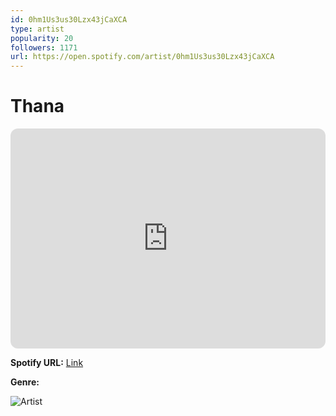 ```yaml
---
id: 0hm1Us3us30Lzx43jCaXCA
type: artist
popularity: 20
followers: 1171
url: https://open.spotify.com/artist/0hm1Us3us30Lzx43jCaXCA
---
```

# Thana

<iframe style="border-radius:12px" src="https://open.spotify.com/embed/artist/0hm1Us3us30Lzx43jCaXCA" width="100%" height="352" frameBorder="0" allowfullscreen="" allow="autoplay; clipboard-write; encrypted-media; fullscreen; picture-in-picture" loading="lazy"></iframe>

**Spotify URL:** [Link](https://open.spotify.com/artist/0hm1Us3us30Lzx43jCaXCA)

**Genre:** 

![Artist](https://i.scdn.co/image/ab6761610000e5eb08eb3691a16957750df7a12c)
